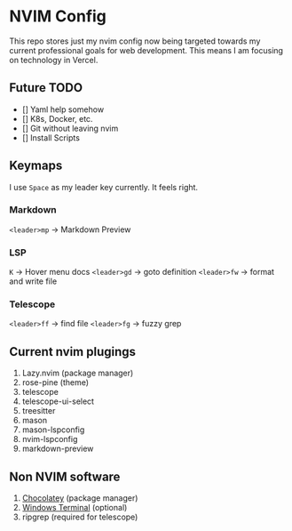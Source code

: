 # NVIM Config

This repo stores just my nvim config now being targeted towards my current professional goals for web development. This means I am focusing on technology in Vercel.

## Future TODO

- [] Yaml help somehow
- [] K8s, Docker, etc.
- [] Git without leaving nvim
- [] Install Scripts

## Keymaps
I use `Space` as my leader key currently. It feels right.
### Markdown
`<leader>mp` -> Markdown Preview
### LSP
`K` -> Hover menu docs
`<leader>gd` -> goto definition
`<leader>fw` -> format and write file
### Telescope
`<leader>ff` -> find file
`<leader>fg` -> fuzzy grep

## Current nvim plugings
1. Lazy.nvim (package manager)
2. rose-pine (theme)
3. telescope
4. telescope-ui-select
5. treesitter
6. mason
7. mason-lspconfig
8. nvim-lspconfig
9. markdown-preview

## Non NVIM software
1. [Chocolatey](https://chocolatey.org/) (package manager)
2. [Windows Terminal](https://apps.microsoft.com/detail/9N0DX20HK701?hl=en-US&gl=US) (optional)
3. ripgrep (required for telescope)

